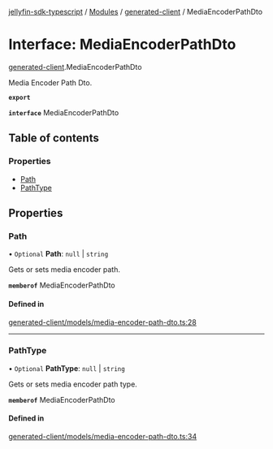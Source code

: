 [jellyfin-sdk-typescript](../README.md) / [Modules](../modules.md) / [generated-client](../modules/generated_client.md) / MediaEncoderPathDto

# Interface: MediaEncoderPathDto

[generated-client](../modules/generated_client.md).MediaEncoderPathDto

Media Encoder Path Dto.

**`export`**

**`interface`** MediaEncoderPathDto

## Table of contents

### Properties

- [Path](generated_client.MediaEncoderPathDto.md#path)
- [PathType](generated_client.MediaEncoderPathDto.md#pathtype)

## Properties

### Path

• `Optional` **Path**: ``null`` \| `string`

Gets or sets media encoder path.

**`memberof`** MediaEncoderPathDto

#### Defined in

[generated-client/models/media-encoder-path-dto.ts:28](https://github.com/thornbill/jellyfin-sdk-typescript/blob/b0f5501/src/generated-client/models/media-encoder-path-dto.ts#L28)

___

### PathType

• `Optional` **PathType**: ``null`` \| `string`

Gets or sets media encoder path type.

**`memberof`** MediaEncoderPathDto

#### Defined in

[generated-client/models/media-encoder-path-dto.ts:34](https://github.com/thornbill/jellyfin-sdk-typescript/blob/b0f5501/src/generated-client/models/media-encoder-path-dto.ts#L34)
